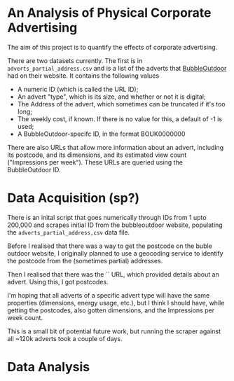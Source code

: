 # An Analysis of Physical Corporate Advertising

The aim of this project is to quantify the effects of corporate advertising.

There are two datasets currently. 
The first is in `adverts_partial_address.csv` and is a list of the adverts that [BubbleOutdoor](https://bubbleoutdoor.com/) had on their website.
It contains the following values

  * A numeric ID (which is called the URL ID);
  * An advert "type", which is its size, and whether or not it is digital;
  * The Address of the advert, which sometimes can be truncated if it's too long;
  * The weekly cost, if known. If there is no value for this, a default of -1 is used;
  * A BubbleOutdoor-specifc ID, in the format BOUK0000000

There are also URLs that allow more information about an advert, including its postcode, and its dimensions, and its estimated view count ("Impressions per week").
These URLs are queried using the BubbleOutdoor ID.

# Data Acquisition (sp?)

There is an inital script that goes numerically through IDs from 1 upto 200,000 and scrapes initial ID from the bubbleoutdoor website,
populating the `adverts_partial_address,csv` data file.

Before I realised that there was a way to get the postcode on the buble outdoor website, 
I originally planned to use a geocoding service to identify the postcode from the (sometimes partial) addresses.

Then I realised that there was the `` URL, which provided details about an advert. Using this, I got postcodes.

I'm hoping that all adverts of a specific advert type will have the same properties (dimensions, energy usage, etc.), 
but I think I should have, while getting the postcodes, also gotten dimensions, and the Impressions per week count.

This is a small bit of potential future work, but running the scraper against all ~120k adverts took a couple of days.

# Data Analysis


